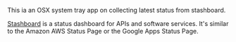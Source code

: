 This ia an OSX system tray app on collecting latest status from stashboard.

[Stashboard](https://github.com/twilio/stashboard) is a status dashboard for APIs and software services. It's similar to the Amazon AWS Status Page or the Google Apps Status Page.



